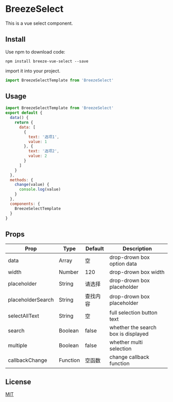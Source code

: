 # BreezeSelect

This is a vue select component.

## Install

Use npm to download code:


```
npm install breeze-vue-select --save
```

import it into your project.

```js
import BreezeSelectTemplate from 'BreezeSelect'
```

## Usage

```js
import BreezeSelectTemplate from 'BreezeSelect'
export default {
  data() {
    return {
      data: [
        {
          text: '选项1',
          value: 1
        }, {
          text: '选项2',
          value: 2
        }
      ]
    }
  },
  methods: {
    change(value) {
      console.log(value)
    }
  },
  components: {
    BreezeSelectTemplate
  }
}
```

## Props

|        Prop       |   Type   | Default  |             Description             |
|-------------------|----------|----------|-------------------------------------|
| data              | Array    | 空       | drop-drown box option data          |
| width             | Number   | 120      | drop-drown box width                |
| placeholder       | String   | 请选择   | drop-drown box placeholder          |
| placeholderSearch | String   | 查找内容 | drop-drown box placeholder          |
| selectAllText     | String   | 空       | full selection button text          |
| search            | Boolean  | false    | whether the search box is displayed |
| multiple          | Boolean  | false    | whether multi selection             |
| callbackChange    | Function | 空函数   | change callback function            |

## License

[MIT](https://github.com/breeze55/breeze-vue-select/blob/master/LICENSE)




